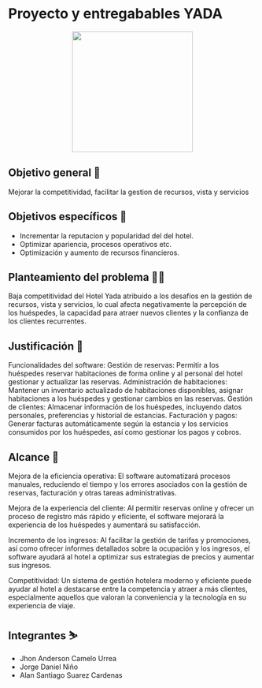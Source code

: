 # Proyecto y entregabables YADA
<p align="center"><img width="245" src="[file:///C:/Users/Aprendiz/Downloads/Logo%20(2).png](https://github.com/senacti/project-scrum5-yada/blob/main/03-Trimestre%203/Logo%20(2).png)"></p>

## Objetivo general 🎯
Mejorar la competitividad, facilitar la gestion de recursos, vista y servicios
## Objetivos específicos 🎯
- Incrementar la reputacion y popularidad del del hotel. 
- Optimizar apariencia, procesos operativos etc. 
- Optimización y aumento de recursos financieros. 

## Planteamiento del problema 😵‍💫
Baja competitividad del Hotel Yada atribuido a los desafíos en la gestión de recursos, vista y servicios, lo cual afecta negativamente la percepción de los huéspedes, la capacidad para atraer nuevos clientes y la confianza de los clientes recurrentes.
## Justificación 📃
Funcionalidades del software:
Gestión de reservas: Permitir a los huéspedes reservar habitaciones de forma online y al personal del hotel gestionar y actualizar las reservas.
Administración de habitaciones: Mantener un inventario actualizado de habitaciones disponibles, asignar habitaciones a los huéspedes y gestionar cambios en las reservas.
Gestión de clientes: Almacenar información de los huéspedes, incluyendo datos personales, preferencias y historial de estancias.
Facturación y pagos: Generar facturas automáticamente según la estancia y los servicios consumidos por los huéspedes, así como gestionar los pagos y cobros.
## Alcance 🚀
Mejora de la eficiencia operativa: El software automatizará procesos manuales, reduciendo el tiempo y los errores asociados con la gestión de reservas, facturación y otras tareas administrativas.

Mejora de la experiencia del cliente: Al permitir reservas online y ofrecer un proceso de registro más rápido y eficiente, el software mejorará la experiencia de los huéspedes y aumentará su satisfacción.

Incremento de los ingresos: Al facilitar la gestión de tarifas y promociones, así como ofrecer informes detallados sobre la ocupación y los ingresos, el software ayudará al hotel a optimizar sus estrategias de precios y aumentar sus ingresos.

Competitividad: Un sistema de gestión hotelera moderno y eficiente puede ayudar al hotel a destacarse entre la competencia y atraer a más clientes, especialmente aquellos que valoran la conveniencia y la tecnología en su experiencia de viaje.
## Integrantes ⛷️
- Jhon Anderson Camelo Urrea
- Jorge Daniel Niño
- Alan Santiago Suarez Cardenas
